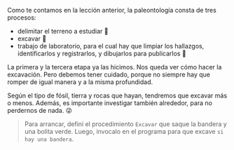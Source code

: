 <gs-toolbox toolbox-url="https://raw.githubusercontent.com/MumukiProject/mumuki-guia-gobstones-expresiones-ii-kids/master/assets/toolbox.xml">
</gs-toolbox>

Como te contamos en la lección anterior, la paleontología consta de tres procesos: 

* delimitar el terreno a estudiar :triangular_flag_on_post:
* excavar :construction:
* trabajo de laboratorio, para el cual hay que limpiar los hallazgos, identificarlos y registrarlos, y dibujarlos para publicarlos :newspaper:

La primera y la tercera etapa ya las hicimos. Nos queda ver cómo hacer la excavación. Pero debemos tener cuidado, porque no siempre hay que romper de igual manera y a la misma profundidad. 

Según el tipo de fósil, tierra y rocas que hayan, tendremos que excavar más o menos. Además, es importante investigar también alrededor, para no perdernos de nada. :stuck_out_tongue_winking_eye:

> Para arrancar, definí el procedimiento `Excavar` que saque la bandera y una bolita verde. Luego, invocalo en el programa para que excave `si hay una bandera`. 
